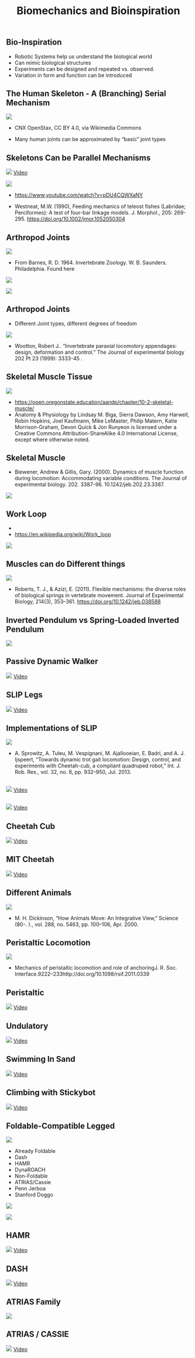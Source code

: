 ﻿---
title: Biomechanics and Bioinspiration
---

<!--
## After Lunch Plan


* Origami Wrapup - More Mechanisms
* Biomechanics & Bioinspiration
* continue identifying important keywords and putting them in padlet
* Look up an animal
* look up keywords in google scholar
* Make a 1-slide presentation / proposal
  * what motion do you want to
  * find a video of it moving
  * what information did you find on it?
  * What’s your idea for how to make it “foldable”?
* Form Teams
* Make a body module.

-->

## Bio-Inspiration


  * Robotic Systems help us understand the biological world
  * Can mimic biological structures
  * Experiments can be designed and repeated vs. observed.
  * Variation in form and function can be introduced

## The Human Skeleton - A (Branching) Serial Mechanism


![](img0000.png)

* CNX OpenStax, CC BY 4.0, via Wikimedia Commons

* Many human joints can be approximated by “basic” joint types

## Skeletons Can be Parallel Mechanisms


![](img0001.png)
[Video](https://www.youtube.com/watch?v=pDU4CQWXaNY)

![](img0002.png)

* https://www.youtube.com/watch?v=pDU4CQWXaNY

* Westneat, M.W. (1990), Feeding mechanics of teleost fishes (Labridae; Perciformes): A test of four-bar linkage models. J. Morphol., 205: 269-295. https://doi.org/10.1002/jmor.1052050304

## Arthropod Joints


![](img0003.png)

* From Barnes, R. D. 1964. Invertebrate Zoology. W. B. Saunders. Philadelphia.  Found here

![](img0004.png)

![](img0005.png)

## Arthropod Joints


* Different Joint types, different degrees of freedom

![](img0006.png)

* Wootton, Robert J.. “Invertebrate paraxial locomotory appendages: design, deformation and control.” The Journal of experimental biology 202 Pt 23 (1999): 3333-45 .

## Skeletal Muscle Tissue


![](img0007.png)

* https://open.oregonstate.education/aandp/chapter/10-2-skeletal-muscle/
* Anatomy & Physiology by Lindsay M. Biga, Sierra Dawson, Amy Harwell, Robin Hopkins, Joel Kaufmann, Mike LeMaster, Philip Matern, Katie Morrison-Graham, Devon Quick & Jon Runyeon is licensed under a Creative Commons Attribution-ShareAlike 4.0 International License, except where otherwise noted.

## Skeletal Muscle


* Biewener, Andrew & Gillis, Gary. (2000). Dynamics of muscle function during locomotion: Accommodating variable conditions. The Journal of experimental biology. 202. 3387-96. 10.1242/jeb.202.23.3387.

![](img0008.png)

## Work Loop


* 
* https://en.wikipedia.org/wiki/Work_loop

![](img0009.png)

## Muscles can do Different things


![](img0010.png)

* Roberts, T. J., & Azizi, E. (2011). Flexible mechanisms: the diverse roles of biological springs in vertebrate movement. Journal of Experimental Biology, 214(3), 353–361. https://doi.org/10.1242/jeb.038588

## Inverted Pendulum vs Spring-Loaded Inverted Pendulum


![](img0011.png)

## Passive Dynamic Walker


![](img0012.png)
[Video](https://www.youtube.com/watch?v=FfKQSUhYjlY)

## SLIP Legs


![](img0013.png)
[Video](https://www.youtube.com/watch?v=XFXj81mvInc&feature=emb_logo)


## Implementations of SLIP


![](img0014.png)

* A. Sprowitz, A. Tuleu, M. Vespignani, M. Ajallooeian, E. Badri, and A. J. Ijspeert, “Towards dynamic trot gait locomotion: Design, control, and experiments with Cheetah-cub, a compliant quadruped robot,” Int. J. Rob. Res., vol. 32, no. 8, pp. 932–950, Jul. 2013.

## 


![](img0015.png)
[Video](https://www.youtube.com/watch?time_continue=224&v=BUmOKfllAEo&feature=emb_logo)

## 


![](img0016.png)
[Video](https://www.youtube.com/watch?time_continue=485&v=BUmOKfllAEo&feature=emb_logo)

## Cheetah Cub


![](img0017.png)
[Video](https://www.youtube.com/watch?time_continue=554&v=K926HAKRFvw&feature=emb_logo)

## MIT Cheetah


![](img0018.png)
[Video](https://www.youtube.com/watch?time_continue=73&v=_luhn7TLfWU&feature=emb_logo)

## Different Animals


![](img0019.png)

* M. H. Dickinson, “How Animals Move: An Integrative View,” Science (80-. )., vol. 288, no. 5463, pp. 100–106, Apr. 2000.

## Peristaltic Locomotion


![](img0020.png)


* Mechanics of peristaltic locomotion and role of anchoringJ. R. Soc. Interface.9222–233http://doi.org/10.1098/rsif.2011.0339

## Peristaltic


![](img0021.png)
[Video](https://www.youtube.com/watch?time_continue=16&v=f6mA8walaSk&feature=emb_logo)

## Undulatory


![](img0022.png)
[Video](https://www.youtube.com/watch?v=CkZszsl2aIU&feature=emb_logo)

## Swimming In Sand


![](img0023.png)
[Video](https://www.youtube.com/watch?time_continue=2&v=9mwJsGbTkOk&feature=emb_logo)

## Climbing with Stickybot


![](img0024.png)
[Video](https://www.youtube.com/watch?v=e4ntbQ6isIk&feature=emb_logo)

## Foldable-Compatible Legged

![](img0025.png)


* Already Foldable
* Dash
* HAMR
* DynaROACH
* Non-Foldable
* ATRIAS/Cassie
* Penn Jerboa
* Stanford Doggo

![](img0026.png)

![](img0027.png)

## HAMR


![](img0028.png)
[Video]()

## DASH


![](img0029.png)
[Video](https://www.youtube.com/watch?time_continue=1&v=UjGIJR5Mxjo&feature=emb_logo)

## ATRIAS Family


![](img0030.png)

## ATRIAS / CASSIE


![](img0031.png)
[Video](https://www.youtube.com/watch?time_continue=43&v=Is4JZqhAy-M&feature=emb_logo)

